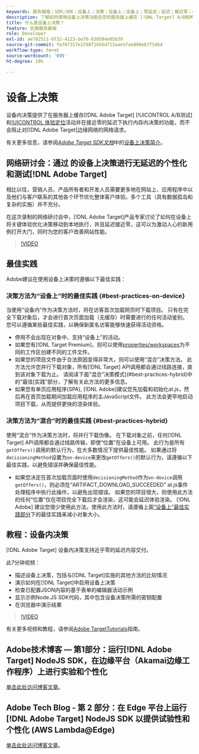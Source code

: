 ```yaml
---
keywords: 服务器端；SDK;SDK；设备上；决策；设备上；设备上；零延迟；延迟；接近零；node.js
description: 了解如何使用设备上决策功能在您的服务器上缓存 [!DNL Target] A/B和MVT活动，以便在接近零的延迟下执行内存中决策。
title: 什么是设备上决策？
feature: 实施服务器端
role: Developer
exl-id: ae782511-6f32-4123-be76-838584e05b39
source-git-commit: fe70f357e2298f1656d713aae5fae800e6775d64
workflow-type: tm+mt
source-wordcount: '695'
ht-degree: 10%

---
```


# 设备上决策

设备内决策提供了在服务器上缓存[!DNL Adobe Target] [!UICONTROL A/B测试]和[!UICONTROL 体验定位](XT)活动并在接近零的延迟下执行内存内决策的功能，而不会阻止对[!DNL Adobe Target]边缘网络的网络请求。

有关更多信息，请参阅&#x200B;*[Adobe Target SDK文档](https://adobetarget-sdks.gitbook.io/docs/)*&#x200B;中的[设备上决策简介](https://adobetarget-sdks.gitbook.io/docs/on-device-decisioning/introduction-to-on-device-decisioning)。

## 网络研讨会：通过 的设备上决策进行无延迟的个性化和测试[!DNL Adobe Target]

相比以往，营销人员、产品所有者和开发人员需要更多地在网站上、应用程序中以及他们与客户联系的其他各个环节优化整体客户体验。多个工具（具有数据孤岛和复杂的实施）并不充分。

在这次录制的网络研讨会中，[!DNL Adobe Target]产品专家讨论了如何在设备上将关键体验优化决策移动到本地执行，并且延迟接近零，这可以为激动人心的新用例打开大门，同时为您的客户改善网站性能。

>[!VIDEO](https://video.tv.adobe.com/v/328148)

## 最佳实践

Adobe建议在使用设备上决策时遵循以下最佳实践：

### 决策方法为“设备上”时的最佳实践 {#best-practices-on-device}

当使用“设备内”作为决策方法时，将在访客首次加载网页时下载项目。 只有在完全下载对象后，才会进行首次页面加载（无缓存）时需要进行的任何活动鉴别。 您可以遵循某些最佳实践，以确保新匿名访客能够快速获得活动资格。

* 停用不会出现在对象中、支持“设备上”的活动。
* 如果您有[!DNL Target Premium]，则可以使用[properties/workspaces](/help/administrating-target/c-user-management/property-channel/property-channel.md)为不同的工作区创建不同的工件文件。
* 如果您的项目文件由于合法原因变得非常大，则可以使用“混合”决策方法。 此方法允许您并行下载对象，所有[!DNL Target] API调用都会通过线路连接，直到该对象下载为止。 请阅读下面“混合”决策模式](#best-practices-hybrid)中的“最佳[实践”部分，了解有关此方法的更多信息。
* 如果您有单页应用程序(SPA), [!DNL Adobe]建议您先加载和初始化at.js，然后再在首页加载期间加载应用程序的主JavaScript文件。 此方法会更早地启动项目下载，从而提供更快的渲染体验。

### 决策方法为“混合”时的最佳实践 {#best-practices-hybrid}

使用“混合”作为决策方法时，将并行下载伪像。 在下载对象之前，任何[!DNL Target] API调用都会通过线路传输，即使“位置”在设备上可用。 此行为是所有`getOffers()`调用的默认行为，在大多数情况下提供最佳性能。 如果通过将`decisioningMethod`设置为`on-device`来更改`getOffers()`的默认行为，请遵循以下最佳实践，以避免错误并确保最佳性能。

* 如果您决定在首次加载页面时使用`decisioningMethod`作为`on-device`调用`getOffers()`，则必须在“ARTIFACT_DOWNLOAD_SUCCEEDED” at.js事件处理程序中执行此操作，以避免出现错误。 如果您的项目很大，则使用此方法的任何“位置”仅在项目完全下载后才会渲染，这可能会延迟体验渲染。 [!DNL Adobe] 建议您很少使用此方法。使用此方法时，请遵循上面[“设备上”最佳实践部分](#best-practices-on-device)下的最佳实践来减小对象大小。

## 教程：设备内决策

[!DNL Adobe Target] 设备内决策支持近乎零的延迟内容交付。

此7分钟视频：

* 描述设备上决策，包括与[!DNL Target]实施的其他方法的比较情况
* 演示如何在[!DNL Target]中启用设备上决策
* 检查已配置JSON内容的基于表单的编辑器活动示例
* 显示示例Node.JS SDK代码，其中包含设备决策所需的密钥配置
* 在浏览器中演示结果

>[!VIDEO](https://video.tv.adobe.com/v/329032)

有关更多视频和教程，请参阅[Adobe TargetTutorials](https://experienceleague.adobe.com/docs/target-learn/tutorials/overview.html?lang=zh-Hans)指南。

## Adobe技术博客 — 第1部分：运行[!DNL Adobe Target] NodeJS SDK，在边缘平台（Akamai边缘工作程序）上进行实验和个性化

[单击此处访问博客文章](https://medium.com/adobetech/part-1-run-adobe-target-nodejs-sdk-for-experimentation-and-personalization-on-edge-platforms-4d8660964ed9)。

## Adobe Tech Blog - 第 2 部分：在 Edge 平台上运行 [!DNL Adobe Target] NodeJS SDK 以提供试验性和个性化 (AWS Lambda@Edge)

[单击此处访问博客文章](https://medium.com/adobetech/part-2-run-adobe-target-nodejs-sdk-for-experimentation-and-personalization-on-edge-platforms-aws-4d6bdac24563)。